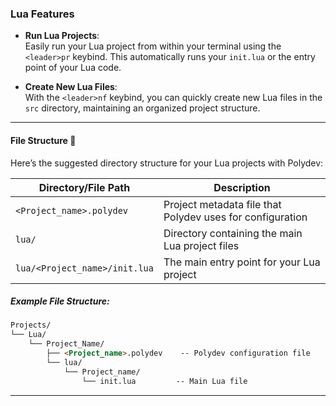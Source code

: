 ### **Lua Features**

* **Run Lua Projects**:  
  Easily run your Lua project from within your terminal using the `<leader>pr` keybind. This automatically runs your `init.lua` or the entry point of your Lua code.

* **Create New Lua Files**:  
  With the `<leader>nf` keybind, you can quickly create new Lua files in the `src` directory, maintaining an organized project structure.

---

#### File Structure 📂

Here’s the suggested directory structure for your Lua projects with Polydev:

| Directory/File Path        | Description                                         |
|----------------------------|-----------------------------------------------------|
| `<Project_name>.polydev`    | Project metadata file that Polydev uses for configuration |
| `lua/`                      | Directory containing the main Lua project files     |
| `lua/<Project_name>/init.lua` | The main entry point for your Lua project          |

##### Example File Structure:

```md
Projects/
└── Lua/
    └── Project_Name/
        ├── <Project_name>.polydev    -- Polydev configuration file
        └── lua/
            └── Project_name/
                └── init.lua         -- Main Lua file
```

---
